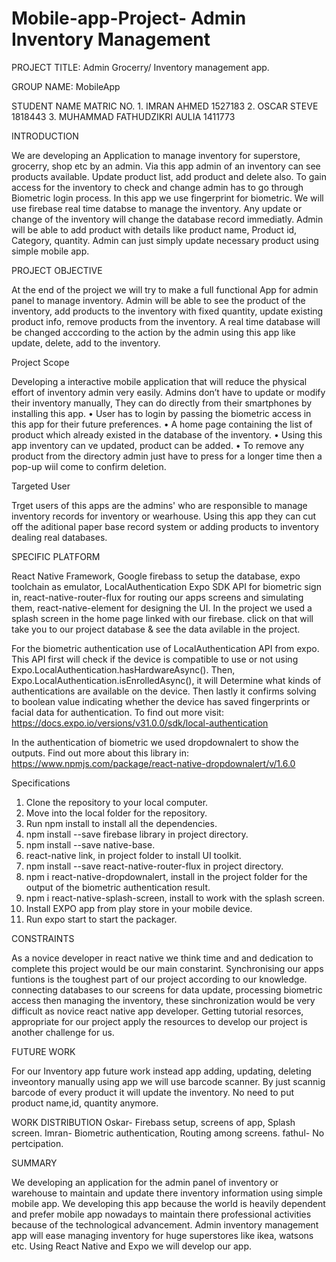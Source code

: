 # Mobile-app-Project- Admin Inventory Management
 
 PROJECT TITLE: Admin Grocerry/ Inventory management app.

GROUP NAME: MobileApp
 
STUDENT NAME MATRIC NO. 1. IMRAN AHMED 1527183
                        2. OSCAR STEVE 1818443
                        3. MUHAMMAD FATHUDZIKRI AULIA 1411773


INTRODUCTION 

We are developing an Application to manage inventory for superstore, grocerry, shop etc by an admin. Via this app admin of an inventory can see products available. Update product list, add product and delete also. To gain access for the inventory to check and change admin has to go through Biometric login process. In this app we use fingerprint for biometric. We will use firebase real time databse to manage the inventory. Any update or change of the inventory will change the database record immediatly. Admin will be able to add product with details like product name, Product id, Category, quantity. Admin can just simply update necessary product using simple mobile app.

PROJECT OBJECTIVE 

At the end of the project we will try to make a full functional App for admin panel to manage inventory. Admin will be able to see the product of the inventory, add products to the inventory with fixed quantity, update existing product info, remove products from the inventory. A real time database will be changed acccording to the action by the admin using this app like update, delete, add to the inventory.

Project Scope

Developing a interactive mobile application that will reduce the physical effort of inventory admin very easily. Admins don’t have to update or modify their inventory manually, They can do directly from their smartphones by installing this app.
•	User has to login by passing the biometric access in this app for their future preferences.
•	A home page containing the list of product which already existed in the database of the inventory.
•	Using this app inventory can ve updated, product can be added.
•	To remove any product from the directory admin just have to press for a longer time then a pop-up wiil come to confirm deletion.

Targeted User

Trget users of this apps are the admins' who are responsible to manage inventory records for inventory or wearhouse. Using this app they can cut off the aditional paper base record system or adding products to inventory dealing real databases. 
 
SPECIFIC PLATFORM

React Native Framework, Google firebass to setup the database, expo toolchain as emulator, LocalAuthentication Expo SDK API for biometric sign in, react-native-router-flux for routing our apps screens and simulating them, react-native-element for designing the UI. In the project we used a splash screen in the home page linked with our firebase. click on that will take you to our project database & see the data avilable in the project.

For the biometric authentication use of LocalAuthentication API from expo. This API first will check if the device is compatible to use or not using Expo.LocalAuthentication.hasHardwareAsync(). Then, Expo.LocalAuthentication.isEnrolledAsync(), it will Determine what kinds of authentications are available on the device. Then lastly it confirms solving to boolean value indicating whether the device has saved fingerprints or facial data for authentication. 
To find out more visit: https://docs.expo.io/versions/v31.0.0/sdk/local-authentication

In the authentication of biometric we used dropdownalert to show the outputs. Find out more about this library in:
https://www.npmjs.com/package/react-native-dropdownalert/v/1.6.0


Specifications

1. Clone the repository to your local computer.
2. Move into the local folder for the repository.
3. Run npm install to install all the dependencies.
4. npm install --save firebase library in project directory. 
5. npm install --save native-base.
6. react-native link, in project folder to install UI toolkit.
7. npm install --save react-native-router-flux in project directory.
8. npm i react-native-dropdownalert, install in the project folder for the output of the biometric authentication result.
9. npm i react-native-splash-screen, install to work with the splash screen.
8. Install EXPO app from play store in your mobile device. 
9. Run expo start to start the packager.


CONSTRAINTS 

As a novice developer in react native we think time and and dedication to complete this project would be our main constarint. Synchronising our apps funtions is the toughest part of our project according to our knowledge. connecting databases to our screens for data update, processing biometric access then managing the inventory, these sinchronization would be very difficult as novice react native app developer. Getting tutorial resorces, appropriate for our project apply the resources to develop our project is another challenge for us.


FUTURE WORK

For our Inventory app future work instead app adding, updating, deleting inveontory manually using app we will use barcode scanner. By just scannig barcode of every product it will update the inventory. No need to put product name,id, quantity anymore.

WORK DISTRIBUTION
Oskar- Firebass setup, screens of app, Splash screen.
Imran- Biometric authentication, Routing among screens.
fathul- No pertcipation.
 
SUMMARY

We developing an application for the admin panel of inventory or warehouse to maintain and update there inventory information using simple mobile app. We developing this app because the world is heavily dependent and prefer mobile app nowadays to maintain there professional activities because of the technological advancement. Admin inventory management app will ease managing inventory for huge superstores like ikea, watsons etc. Using React Native and Expo we will develop our app.
